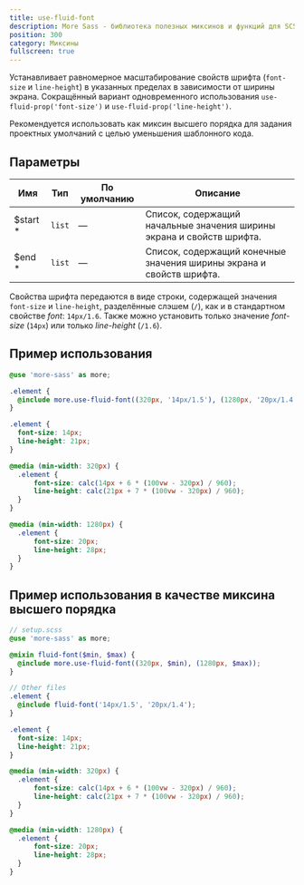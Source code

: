 ```yaml
---
title: use-fluid-font
description: More Sass - библиотека полезных миксинов и функций для SCSS.
position: 300
category: Миксины
fullscreen: true
---
```


Устанавливает равномерное масштабирование свойств шрифта (`font-size` и `line-height`) в указанных пределах в зависимости от ширины экрана.
Сокращённый вариант одновременного использования `use-fluid-prop('font-size')` и `use-fluid-prop('line-height')`.

Рекомендуется использовать как миксин высшего порядка для задания проектных умолчаний с целью уменьшения шаблонного кода.

## Параметры

| Имя                                        | Тип    | По умолчанию | Описание                                                             |
|--------------------------------------------|--------|--------------|----------------------------------------------------------------------|
| $start <span class="text-red-600">*</span> | `list` | —            | Список, содержащий начальные значения ширины экрана и свойств шрифта. |
| $end <span class="text-red-600">*</span>   | `list` | —            | Список, содержащий конечные значения ширины экрана и свойств шрифта.  |

<alert type="info">

  Свойства шрифта передаются в виде строки, содержащей значения `font-size` и `line-height`, разделённые слэшем (`/`), как и в стандартном свойстве *font*: `14px/1.6`.
  Также можно установить только значение *font-size* (`14px`) или только *line-height* (`/1.6`).

</alert>

## Пример использования

<code-group>

  <code-block label="SCSS" active>

  ```scss
  @use 'more-sass' as more;

  .element {
  	@include more.use-fluid-font((320px, '14px/1.5'), (1280px, '20px/1.4'));
  }
  ```

  </code-block>

  <code-block label="Результат">

  ```css
  .element {
  	font-size: 14px;
  	line-height: 21px;
  }

  @media (min-width: 320px) {
  	.element {
  		font-size: calc(14px + 6 * (100vw - 320px) / 960);
  		line-height: calc(21px + 7 * (100vw - 320px) / 960);
  	}
  }

  @media (min-width: 1280px) {
  	.element {
  		font-size: 20px;
  		line-height: 28px;
  	}
  }
  ```

  </code-block>

</code-group>


## Пример использования в качестве миксина высшего порядка

<code-group>

  <code-block label="SCSS" active>

  ```scss
  // setup.scss
  @use 'more-sass' as more;

  @mixin fluid-font($min, $max) {
    @include more.use-fluid-font((320px, $min), (1280px, $max));
  }

  // Other files
  .element {
  	@include fluid-font('14px/1.5', '20px/1.4');
  }
  ```

  </code-block>

  <code-block label="Результат">

  ```css
  .element {
  	font-size: 14px;
  	line-height: 21px;
  }

  @media (min-width: 320px) {
  	.element {
  		font-size: calc(14px + 6 * (100vw - 320px) / 960);
  		line-height: calc(21px + 7 * (100vw - 320px) / 960);
  	}
  }

  @media (min-width: 1280px) {
  	.element {
  		font-size: 20px;
  		line-height: 28px;
  	}
  }
  ```

  </code-block>

</code-group>
